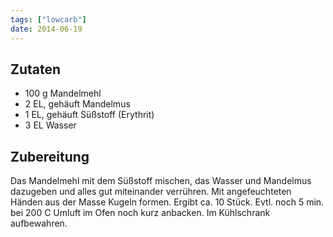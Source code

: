 ```yaml
---
tags: ["lowcarb"]
date: 2014-06-19
---
```


## Zutaten
- 100 g           Mandelmehl
- 2 EL, gehäuft   Mandelmus
- 1 EL, gehäuft   Süßstoff (Erythrit)
- 3 EL            Wasser

## Zubereitung
Das Mandelmehl mit dem Süßstoff mischen, das Wasser und Mandelmus dazugeben und alles gut miteinander verrühren. Mit angefeuchteten Händen aus der Masse Kugeln formen. Ergibt ca. 10 Stück. Evtl. noch 5 min. bei 200 C Umluft im Ofen noch kurz anbacken.
Im Kühlschrank aufbewahren.
